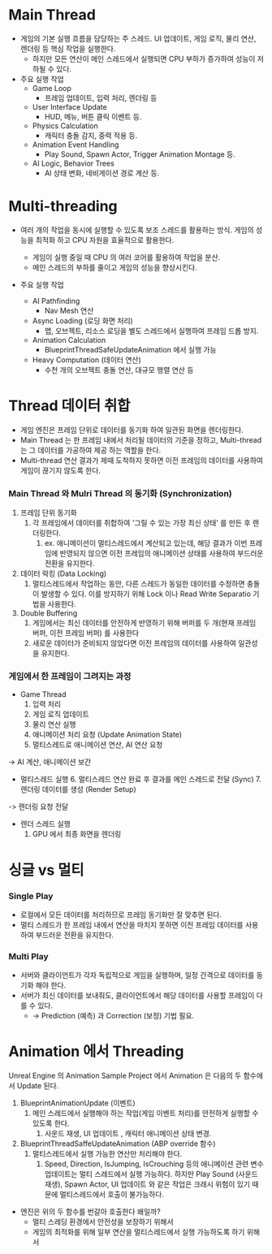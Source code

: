 # Main Thread

- 게임의 기본 실행 흐름을 담당하는 주 스레드. UI 업데이트, 게임 로직, 물리 연산, 렌더링 등 핵심 작업을 실행한다.
	- 하지만 모든 연산이 메인 스레드에서 실행되면 CPU 부하가 증가하여 성능이 저하될 수 있다.
- 주요 실행 작업
	- Game Loop
		- 프레임 업데이트, 입력 처리, 렌더링 등
	- User Interface Update
		- HUD, 메뉴, 버튼 클릭 이벤트 등.
	- Physics Calculation
		- 캐릭터 충돌 감지, 중력 적용 등.
	- Animation Event Handling
		- Play Sound, Spawn Actor, Trigger Animation Montage 등.
	- AI Logic, Behavior Trees
		- AI 상태 변화, 네비게이션 경로 계산 등.


# Multi-threading

- 여러 개의 작업을 동시에 실행할 수 있도록 보조 스레드를 활용하는 방식. 게임의 성능을 최적화 하고 CPU 자원을 효율적으로 활용한다.
	- 게임이 실행 중일 때 CPU 의 여러 코어를 활용하여 작업을 분산.
	- 메인 스레드의 부하를 줄이고 게임의 성능을 향상시킨다.

- 주요 실행 작업
	- AI Pathfinding
		- Nav Mesh 연산
	-  Async Loading (로딩 화면 처리)
		- 맵, 오브젝트, 리소스 로딩을 별도 스레드에서 실행하여 프레임 드롭 방지.
	- Animation Calculation
		- BlueprintThreadSafeUpdateAnimation 에서 실행 가능
	- Heavy Computation (데이터 연산)
		-  수천 개의 오브젝트 충돌 연산, 대규모 행렬 연산 등


# Thread 데이터 취합

- 게임 엔진은 프레임 단위로 데이터를 동기화 하여 일관된 화면을 렌더링한다.
- Main Thread 는 한 프레임 내에서 처리될 데이터의 기준을 정하고, Multi-thread 는 그 데이터를 가공하여 제공 하는 역할을 한다.
- Multi-thread 연산 결과가 제때 도착하지 못하면 이전 프레임의 데이터를 사용하여 게임이 끊기지 않도록 한다.

### Main Thread 와 Mulri Thread 의 동기화 (Synchronization)

1. 프레임 단위 동기화
	1. 각 프레임에서 데이터를 취합하여 '그릴 수 있는 가장 최신 상태' 를 만든 후 렌더링한다.
		1. ex. 애니메이션이 멀티스레드에서 계산되고 있는데, 해당 결과가 이번 프레임에 반영되지 않으면 이전 프레임의 애니메이션 상태를 사용하여 부드러운 전환을 유지한다.
2. 데이터 락킹 (Data Locking)
	1. 멀티스레드에서 작업하는 동안, 다른 스레드가 동일한 데이터를 수정하면 충돌이 발생할 수 있다. 이를 방지하기 위해 Lock 이나 Read Write Separatio  기법을 사용한다.
3. Double Buffering
	1. 게임에서는 최신 데이터를 안전하게 반영하기 위해 버퍼를 두 개(현재 프레임 버퍼, 이전 프레임 버퍼) 를 사용한다
	2. 새로운 데이터가 준비되지 않았다면 이전 프레임의 데이터를 사용하여 일관성을 유지한다.

### 게임에서 한 프레임이 그려지는 과정

- Game Thread
	1. 입력 처리
	2. 게임 로직 업데이트
	3. 물리 연산 실행
	4. 애니메이션 처리 요청 (Update Animation State)
	5. 멀티스레드로 애니메이션 연산, AI 연산 요청

-> AI 계산, 애니메이션 보간

- 멀티스레드 실행
	6. 멀티스레드 연산 완료 후 결과를 메인 스레드로 전달 (Sync)
	7. 렌더링 데이터를 생성 (Render Setup)

-> 렌더링 요청 전달

- 렌더 스레드 실행
	1. GPU 에서 최종 화면을 렌더링
# 싱글 vs 멀티

### Single Play

- 로컬에서 모든 데이터를 처리하므로 프레임 동기화만 잘 맞추면 된다.
- 멀티 스레드가 한 프레임 내에서 연산을 마치지 못하면 이전 프레임 데이터를 사용하여 부드러운 전환을 유지한다.

### Multi Play

- 서버와 클라이언트가 각자 독립적으로 게임을 실행하며, 일정 간격으로 데이터를 동기화 해야 한다.
- 서버가 최신 데이터를 보내줘도, 클라이언트에서 해당 데이터를 사용할 프레임이 다를 수 있다.
	- -> Prediction (예측) 과 Correction (보정) 기법 필요.

# Animation 에서 Threading

Unreal Engine 의 Animation Sample Project 에서 Animation 은 다음의 두 함수에서 Update 된다.

1. BlueprintAnimationUpdate (이벤트)
	1. 메인 스레드에서 실행해야 하는 작업(게임 이벤트 처리)를 안전하게 실행할 수 있도록 한다.
		1. 사운드 재생, UI 업데이트 , 캐릭터 애니메이션 상태 변경.
2. BlueprintThreadSaffeUpdateAnimation (ABP override 함수)
	1. 멀티스레드에서 실행 가능한 연산만 처리해야 한다.
		1. Speed, Direction, IsJumping, IsCrouching 등의 애니메이션 관련 변수 업데이트는 멀티 스레드에서 실행 가능하다. 하지만 Play Sound (사운드 재생), Spawn Actor, UI 업데이트 와 같은 작업은 크래시 위험이 있기 때문에 멀티스레드에서 호출이 불가능하다.

- 엔진은 위의 두 함수를 번갈아 호출한다 왜일까?
	- 멀티 스레딩 환경에서 안전성을 보장하기 위해서
	- 게임의 최적화를 위해 일부 연산을 멀티스레드에서 실행 가능하도록 하기 위해서